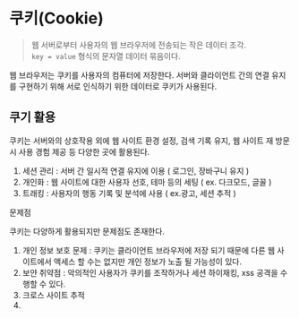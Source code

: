 # 쿠키(Cookie)

> 웹 서버로부터 사용자의 웹 브라우저에 전송되는 작은 데이터 조각.  
> `key = value` 형식의 문자열 데이터 묶음이다. 


웹 브라우저는 쿠키를 사용자의 컴퓨터에 저장한다. 서버와 클라이언트 간의 연결 유지를 구현하기 위해 서로 인식하기 위한 데이터로 쿠키가 사용된다. 

<h2> 쿠기 활용 </h2> 
쿠키는 서버와의 상호작용 외에 웹 사이트 환경 설정, 검색 기록 유지, 웹 사이트 재 방문시 사용 경험 제공 등 다양한 곳에 활용된다. 

1. 세션 관리 : 서버 간 일시적 연결 유지에 이용 ( 로그인, 장바구니 유지 )
2. 개인화 : 웹 사이트에 대한 사용자 선호, 테마 등의 세팅 ( ex. 다크모드, 글꼴 )
3. 트래킹 : 사용자의 행동 기록 및 분석에 사용 ( ex.광고, 세션 추적 )

문제점 

쿠키는 다양하게 활용되지만 문제점도 존재한다.

1. 개인 정보 보호 문제  : 쿠키는 클라이언트 브라우저에 저장 되기 때문에 다른 웹 사이트에서 액세스 할 수는 없지만 개인 정보가 노출 될 가능성이 있다.
2. 보얀 취약점 : 악의적인 사용자가 쿠키를 조작하거나 세션 하이재킹, xss 공격을 수행할 수 있다. 
3. 크로스 사이트 추적
4. 
